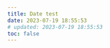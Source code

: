```yaml
---
title: Date test
date: 2023-07-19 18:55:53
# updated: 2023-07-19 18:55:53
toc: false
---
```


<TestFormatDate format="MMM d" />

<TestFormatDate format="MMM d, yyyy" />

<TestFormatDate date="2023-07-19T00:00:00+08:00" format="d MMM yyyy" />

<TestFormatDate date="1847-05-16T00:01:15.000Z" format="yyyy-MM-dd HH:mm:ss" />

<TestFormatDate format="EEEE, MMMM d, yyyy" />

<TestFormatDate format="EEEE, d MMMM yyyy" />

<TestFormatDate format="yyyyMMdd" />

<TestFormatDate format="yy/MM/dd" />

<TestFormatDate format="HH:mm:ss" />

<TestFormatDate format="h:mm a" />

<TestFormatDate format="hh 'o''clock' a, zzzz" />

<TestFormatDate format="K:mm a, z" />

<TestFormatDate date="2023-07-19T00:00:00+08:00" format="EEEE, d MMMM yyyy" />

<TestFormatDate date="2023-07-19T00:00:00+08:00" format="yyyyMMdd" />

<TestFormatDate :date="1722589089" format="yyyyMMdd" />

<TestFormatDate data="2021.3.1 12:00" format="yyyyMMddHHmmss" />

<TestFormatDate format="yyMMdd" />

<TestFormatDate format="yyyy/MM/dd" />

<TestFormatDate format="yyyy/MM/dd HH:mm" />

<TestFormatDate format="X" />

<TestFormatDate format="x" />

<TestFormatDate format="yyyy-MM-dd'T'HH:mm:ssXXX" />

<TestFormatDate format="yyyy-MM-dd'T'HH:mm:ss.SSSXXX" />

<TestFormatDate :date="1722589089" format="T" />

<TestFormatDate format="R" />

<TestFormatDate format="do" />

<TestFormatDate date="2004-06-16T00:00:00+08:00" format="yyyy-MM-dd HH:mm:ssxxx zzz" :options="{ timeZone: 'Europe/Berlin'  }" />

<TestFormatDate date="2004-06-16 00:00:00" format="yyyy-MM-dd HH:mm:ssxxx zzz" :options="{ timeZone: 'Europe/Berlin'  }" />

<TestFormatDate date="2004-06-16 00:00:00" format="yyyy-MM-dd HH:mm:ssxxx zzz" :options="{ timeZone: 'Asia/Shanghai'  }" />

<TestFormatDate date="2004-06-16T00:00:00Z" format="yyyy-MM-dd HH:mm:ssxxx zzz" :options="{ timeZone: 'Europe/Paris'  }" />

<TestFormatDate date="2004-06-16 00:00:00" format="yyyy-MM-dd HH:mm:ssxxx zzz" :options="{ timeZone: 'Asia/Bangkok'  }" />

<TestFormatDate date="2004-06-16 00:00:00" format="yyyy-MM-dd HH:mm:ssxxx zzz" timezone="Europe/Paris" />

<TestFormatDate date="2004-06-16 00:00:00" format="yyyy-MM-dd HH:mm:ssxxx zzz" timezone="Europe/Paris" :options="{ timeZone: 'Europe/Paris'  }" />

<TestFormatDate date="2004-06-16T00:00:00Z" format="yyyy-MM-dd HH:mm:ssxxx zzz" timezone="Europe/Paris" />
